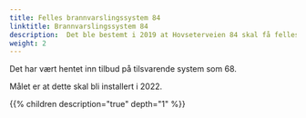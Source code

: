 ```yaml
---
title: Felles brannvarslingssystem 84
linktitle: Brannvarslingssystem 84
description:  Det ble bestemt i 2019 at Hovseterveien 84 skal få felles brannvarslingsanlegg.
weight: 2
---
```


Det har vært hentet inn tilbud på tilsvarende system som 68.

Målet er at dette skal bli installert i 2022.

{{% children description="true" depth="1" %}}
